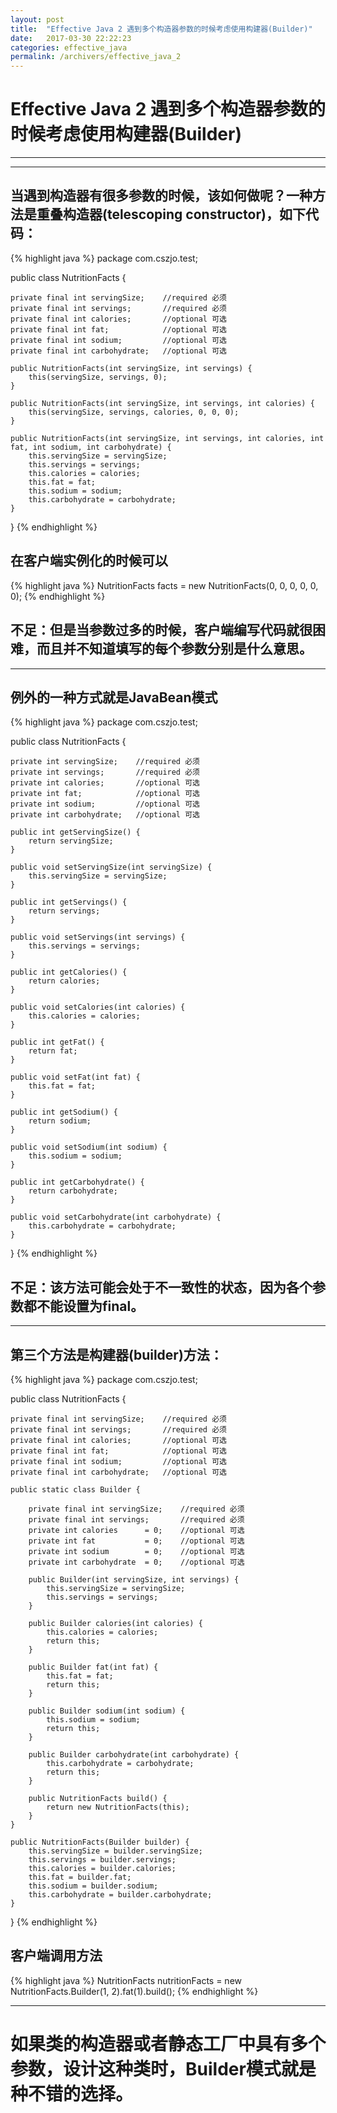 ```yaml
---
layout: post
title:  "Effective Java 2 遇到多个构造器参数的时候考虑使用构建器(Builder)"
date:   2017-03-30 22:22:23
categories: effective_java
permalink: /archivers/effective_java_2
---
```

# Effective Java 2 遇到多个构造器参数的时候考虑使用构建器(Builder)
----
----
## 当遇到构造器有很多参数的时候，该如何做呢？一种方法是重叠构造器(telescoping constructor)，如下代码：

{% highlight java %}
package com.cszjo.test;

public class NutritionFacts {

    private final int servingSize;    //required 必须
    private final int servings;       //required 必须
    private final int calories;       //optional 可选
    private final int fat;            //optional 可选
    private final int sodium;         //optional 可选
    private final int carbohydrate;   //optional 可选

    public NutritionFacts(int servingSize, int servings) {
        this(servingSize, servings, 0);
    }

    public NutritionFacts(int servingSize, int servings, int calories) {
        this(servingSize, servings, calories, 0, 0, 0);
    }

    public NutritionFacts(int servingSize, int servings, int calories, int fat, int sodium, int carbohydrate) {
        this.servingSize = servingSize;
        this.servings = servings;
        this.calories = calories;
        this.fat = fat;
        this.sodium = sodium;
        this.carbohydrate = carbohydrate;
    }
}
{% endhighlight %}

## 在客户端实例化的时候可以

{% highlight java %}
NutritionFacts facts = new NutritionFacts(0, 0, 0, 0, 0, 0);
{% endhighlight %}

## 不足：但是当参数过多的时候，客户端编写代码就很困难，而且并不知道填写的每个参数分别是什么意思。

---------------------

## 例外的一种方式就是JavaBean模式

{% highlight java %}
package com.cszjo.test;

public class NutritionFacts {

    private int servingSize;    //required 必须
    private int servings;       //required 必须
    private int calories;       //optional 可选
    private int fat;            //optional 可选
    private int sodium;         //optional 可选
    private int carbohydrate;   //optional 可选

    public int getServingSize() {
        return servingSize;
    }

    public void setServingSize(int servingSize) {
        this.servingSize = servingSize;
    }

    public int getServings() {
        return servings;
    }

    public void setServings(int servings) {
        this.servings = servings;
    }

    public int getCalories() {
        return calories;
    }

    public void setCalories(int calories) {
        this.calories = calories;
    }

    public int getFat() {
        return fat;
    }

    public void setFat(int fat) {
        this.fat = fat;
    }

    public int getSodium() {
        return sodium;
    }

    public void setSodium(int sodium) {
        this.sodium = sodium;
    }

    public int getCarbohydrate() {
        return carbohydrate;
    }

    public void setCarbohydrate(int carbohydrate) {
        this.carbohydrate = carbohydrate;
    }
}
{% endhighlight %}

## 不足：该方法可能会处于不一致性的状态，因为各个参数都不能设置为final。

----------------------

## 第三个方法是构建器(builder)方法：
{% highlight java %}
package com.cszjo.test;

public class NutritionFacts {

    private final int servingSize;    //required 必须
    private final int servings;       //required 必须
    private final int calories;       //optional 可选
    private final int fat;            //optional 可选
    private final int sodium;         //optional 可选
    private final int carbohydrate;   //optional 可选

    public static class Builder {

        private final int servingSize;    //required 必须
        private final int servings;       //required 必须
        private int calories      = 0;    //optional 可选
        private int fat           = 0;    //optional 可选
        private int sodium        = 0;    //optional 可选
        private int carbohydrate  = 0;    //optional 可选

        public Builder(int servingSize, int servings) {
            this.servingSize = servingSize;
            this.servings = servings;
        }

        public Builder calories(int calories) {
            this.calories = calories;
            return this;
        }

        public Builder fat(int fat) {
            this.fat = fat;
            return this;
        }

        public Builder sodium(int sodium) {
            this.sodium = sodium;
            return this;
        }

        public Builder carbohydrate(int carbohydrate) {
            this.carbohydrate = carbohydrate;
            return this;
        }

        public NutritionFacts build() {
            return new NutritionFacts(this);
        }
    }

    public NutritionFacts(Builder builder) {
        this.servingSize = builder.servingSize;
        this.servings = builder.servings;
        this.calories = builder.calories;
        this.fat = builder.fat;
        this.sodium = builder.sodium;
        this.carbohydrate = builder.carbohydrate;
    }
}
{% endhighlight %}  

## 客户端调用方法

{% highlight java %}
NutritionFacts nutritionFacts = new NutritionFacts.Builder(1, 2).fat(1).build();
{% endhighlight %}

-------------------------------------------------

# 如果类的构造器或者静态工厂中具有多个参数，设计这种类时，Builder模式就是种不错的选择。
